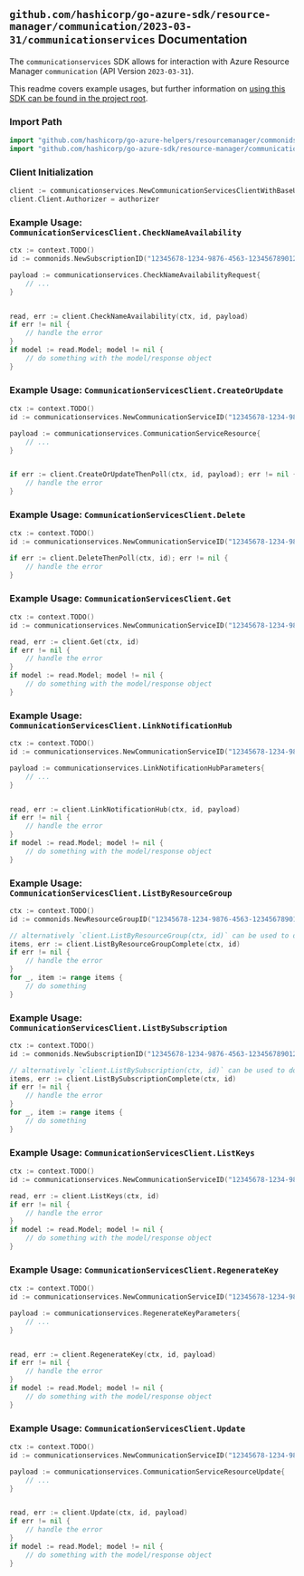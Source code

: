 
## `github.com/hashicorp/go-azure-sdk/resource-manager/communication/2023-03-31/communicationservices` Documentation

The `communicationservices` SDK allows for interaction with Azure Resource Manager `communication` (API Version `2023-03-31`).

This readme covers example usages, but further information on [using this SDK can be found in the project root](https://github.com/hashicorp/go-azure-sdk/tree/main/docs).

### Import Path

```go
import "github.com/hashicorp/go-azure-helpers/resourcemanager/commonids"
import "github.com/hashicorp/go-azure-sdk/resource-manager/communication/2023-03-31/communicationservices"
```


### Client Initialization

```go
client := communicationservices.NewCommunicationServicesClientWithBaseURI("https://management.azure.com")
client.Client.Authorizer = authorizer
```


### Example Usage: `CommunicationServicesClient.CheckNameAvailability`

```go
ctx := context.TODO()
id := commonids.NewSubscriptionID("12345678-1234-9876-4563-123456789012")

payload := communicationservices.CheckNameAvailabilityRequest{
	// ...
}


read, err := client.CheckNameAvailability(ctx, id, payload)
if err != nil {
	// handle the error
}
if model := read.Model; model != nil {
	// do something with the model/response object
}
```


### Example Usage: `CommunicationServicesClient.CreateOrUpdate`

```go
ctx := context.TODO()
id := communicationservices.NewCommunicationServiceID("12345678-1234-9876-4563-123456789012", "example-resource-group", "communicationServiceValue")

payload := communicationservices.CommunicationServiceResource{
	// ...
}


if err := client.CreateOrUpdateThenPoll(ctx, id, payload); err != nil {
	// handle the error
}
```


### Example Usage: `CommunicationServicesClient.Delete`

```go
ctx := context.TODO()
id := communicationservices.NewCommunicationServiceID("12345678-1234-9876-4563-123456789012", "example-resource-group", "communicationServiceValue")

if err := client.DeleteThenPoll(ctx, id); err != nil {
	// handle the error
}
```


### Example Usage: `CommunicationServicesClient.Get`

```go
ctx := context.TODO()
id := communicationservices.NewCommunicationServiceID("12345678-1234-9876-4563-123456789012", "example-resource-group", "communicationServiceValue")

read, err := client.Get(ctx, id)
if err != nil {
	// handle the error
}
if model := read.Model; model != nil {
	// do something with the model/response object
}
```


### Example Usage: `CommunicationServicesClient.LinkNotificationHub`

```go
ctx := context.TODO()
id := communicationservices.NewCommunicationServiceID("12345678-1234-9876-4563-123456789012", "example-resource-group", "communicationServiceValue")

payload := communicationservices.LinkNotificationHubParameters{
	// ...
}


read, err := client.LinkNotificationHub(ctx, id, payload)
if err != nil {
	// handle the error
}
if model := read.Model; model != nil {
	// do something with the model/response object
}
```


### Example Usage: `CommunicationServicesClient.ListByResourceGroup`

```go
ctx := context.TODO()
id := commonids.NewResourceGroupID("12345678-1234-9876-4563-123456789012", "example-resource-group")

// alternatively `client.ListByResourceGroup(ctx, id)` can be used to do batched pagination
items, err := client.ListByResourceGroupComplete(ctx, id)
if err != nil {
	// handle the error
}
for _, item := range items {
	// do something
}
```


### Example Usage: `CommunicationServicesClient.ListBySubscription`

```go
ctx := context.TODO()
id := commonids.NewSubscriptionID("12345678-1234-9876-4563-123456789012")

// alternatively `client.ListBySubscription(ctx, id)` can be used to do batched pagination
items, err := client.ListBySubscriptionComplete(ctx, id)
if err != nil {
	// handle the error
}
for _, item := range items {
	// do something
}
```


### Example Usage: `CommunicationServicesClient.ListKeys`

```go
ctx := context.TODO()
id := communicationservices.NewCommunicationServiceID("12345678-1234-9876-4563-123456789012", "example-resource-group", "communicationServiceValue")

read, err := client.ListKeys(ctx, id)
if err != nil {
	// handle the error
}
if model := read.Model; model != nil {
	// do something with the model/response object
}
```


### Example Usage: `CommunicationServicesClient.RegenerateKey`

```go
ctx := context.TODO()
id := communicationservices.NewCommunicationServiceID("12345678-1234-9876-4563-123456789012", "example-resource-group", "communicationServiceValue")

payload := communicationservices.RegenerateKeyParameters{
	// ...
}


read, err := client.RegenerateKey(ctx, id, payload)
if err != nil {
	// handle the error
}
if model := read.Model; model != nil {
	// do something with the model/response object
}
```


### Example Usage: `CommunicationServicesClient.Update`

```go
ctx := context.TODO()
id := communicationservices.NewCommunicationServiceID("12345678-1234-9876-4563-123456789012", "example-resource-group", "communicationServiceValue")

payload := communicationservices.CommunicationServiceResourceUpdate{
	// ...
}


read, err := client.Update(ctx, id, payload)
if err != nil {
	// handle the error
}
if model := read.Model; model != nil {
	// do something with the model/response object
}
```
